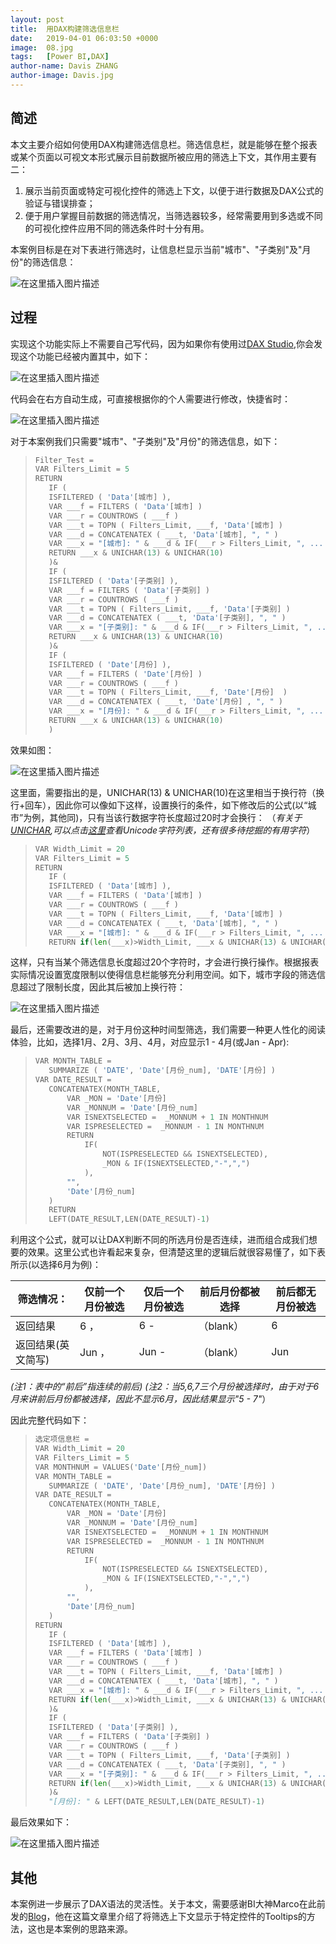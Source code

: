 ```yaml
---
layout: post
title:  用DAX构建筛选信息栏
date:   2019-04-01 06:03:50 +0000
image:  08.jpg
tags:   [Power BI,DAX]
author-name: Davis ZHANG
author-image: Davis.jpg
---
```


## 简述
本文主要介绍如何使用DAX构建筛选信息栏。筛选信息栏，就是能够在整个报表或某个页面以可视文本形式展示目前数据所被应用的筛选上下文，其作用主要有二：

1. 展示当前页面或特定可视化控件的筛选上下文，以便于进行数据及DAX公式的验证与错误排查；
2. 便于用户掌握目前数据的筛选情况，当筛选器较多，经常需要用到多选或不同的可视化控件应用不同的筛选条件时十分有用。

本案例目标是在对下表进行筛选时，让信息栏显示当前"城市"、"子类别"及"月份"的筛选信息：

![在这里插入图片描述](https://img-blog.csdnimg.cn/20190331160255866.png?x-oss-process=image/watermark,type_ZmFuZ3poZW5naGVpdGk,shadow_10,text_d3d3LmQtYmkudGVjaA==,size_16,color_FFFFFF,t_70)

## 过程
实现这个功能实际上不需要自己写代码，因为如果你有使用过[DAX Studio](https://daxstudio.org/),你会发现这个功能已经被内置其中，如下：

![在这里插入图片描述](https://img-blog.csdnimg.cn/20190331224701278.png?x-oss-process=image/watermark,type_ZmFuZ3poZW5naGVpdGk,shadow_10,text_d3d3LmQtYmkudGVjaA==,size_16,color_FFFFFF,t_70)

代码会在右方自动生成，可直接根据你的个人需要进行修改，快捷省时：

![在这里插入图片描述](https://img-blog.csdnimg.cn/20190331224812335.png?x-oss-process=image/watermark,type_ZmFuZ3poZW5naGVpdGk,shadow_10,text_d3d3LmQtYmkudGVjaA==,size_16,color_FFFFFF,t_70)

对于本案例我们只需要"城市"、"子类别"及"月份"的筛选信息，如下：

>```Python
>Filter_Test = 
>VAR Filters_Limit = 5
>RETURN
>    IF ( 
>    ISFILTERED ( 'Data'[城市] ), 
>    VAR ___f = FILTERS ( 'Data'[城市] ) 
>    VAR ___r = COUNTROWS ( ___f ) 
>    VAR ___t = TOPN ( Filters_Limit, ___f, 'Data'[城市] )
>    VAR ___d = CONCATENATEX ( ___t, 'Data'[城市], ", " )
>    VAR ___x = "[城市]: " & ___d & IF(___r > Filters_Limit, ", ... [" & ___r & " 项已被选定]") & " " 
>    RETURN ___x & UNICHAR(13) & UNICHAR(10)
>    )&
>    IF ( 
>    ISFILTERED ( 'Data'[子类别] ), 
>    VAR ___f = FILTERS ( 'Data'[子类别] ) 
>    VAR ___r = COUNTROWS ( ___f ) 
>    VAR ___t = TOPN ( Filters_Limit, ___f, 'Data'[子类别] )
>    VAR ___d = CONCATENATEX ( ___t, 'Data'[子类别], ", " )
>    VAR ___x = "[子类别]: " & ___d & IF(___r > Filters_Limit, ", ... [" & ___r & " 项已被选定]") & " " 
>    RETURN ___x & UNICHAR(13) & UNICHAR(10)
>    )&
>    IF ( 
>    ISFILTERED ( 'Date'[月份] ), 
>    VAR ___f = FILTERS ( 'Date'[月份] ) 
>    VAR ___r = COUNTROWS ( ___f ) 
>    VAR ___t = TOPN ( Filters_Limit, ___f, 'Date'[月份]  )
>    VAR ___d = CONCATENATEX ( ___t, 'Date'[月份] , ", " )
>    VAR ___x = "[月份]: " & ___d & IF(___r > Filters_Limit, ", ... [" & ___r & " 项已被选定]") & " " 
>    RETURN ___x & UNICHAR(13) & UNICHAR(10)
>    )
>```

效果如图：

![在这里插入图片描述](https://img-blog.csdnimg.cn/2019112814334849.png?x-oss-process=image/watermark,type_ZmFuZ3poZW5naGVpdGk,shadow_10,text_d3d3LmQtYmkudGVjaA==,size_16,color_FFFFFF,t_70)

这里面，需要指出的是，UNICHAR(13) & UNICHAR(10)在这里相当于换行符（换行+回车），因此你可以像如下这样，设置换行的条件，如下修改后的公式(以“城市”为例，其他同)，只有当该行数据字符长度超过20时才会换行：
（*有关于[UNICHAR](https://docs.microsoft.com/zh-hk/dax/unichar-function-dax),可以点击[这里](https://en.wikipedia.org/wiki/List_of_Unicode_characters)查看Unicode字符列表，还有很多待挖掘的有用字符*）

>```Python
>VAR Width_Limit = 20
>VAR Filters_Limit = 5
>RETURN
>    IF ( 
>    ISFILTERED ( 'Data'[城市] ), 
>    VAR ___f = FILTERS ( 'Data'[城市] ) 
>    VAR ___r = COUNTROWS ( ___f ) 
>    VAR ___t = TOPN ( Filters_Limit, ___f, 'Data'[城市] )
>    VAR ___d = CONCATENATEX ( ___t, 'Data'[城市], ", " )
>    VAR ___x = "[城市]: " & ___d & IF(___r > Filters_Limit, ", ... [" & ___r & " 项已被选定]") & " " 
>    RETURN if(len(___x)>Width_Limit, ___x & UNICHAR(13) & UNICHAR(10),___x)
>```

这样，只有当某个筛选信息长度超过20个字符时，才会进行换行操作。根据报表实际情况设置宽度限制以使得信息栏能够充分利用空间。如下，城市字段的筛选信息超过了限制长度，因此其后被加上换行符：

![在这里插入图片描述](https://img-blog.csdnimg.cn/20191128144449725.png?x-oss-process=image/watermark,type_ZmFuZ3poZW5naGVpdGk,shadow_10,text_d3d3LmQtYmkudGVjaA==,size_16,color_FFFFFF,t_70)

最后，还需要改进的是，对于月份这种时间型筛选，我们需要一种更人性化的阅读体验，比如，选择1月、2月、3月、4月，对应显示1 - 4月(或Jan - Apr):

>```Python
>VAR MONTH_TABLE =
>    SUMMARIZE ( 'DATE', 'Date'[月份_num], 'DATE'[月份] )
>VAR DATE_RESULT = 
>    CONCATENATEX(MONTH_TABLE,
>        VAR _MON = 'Date'[月份]
>        VAR _MONNUM = 'Date'[月份_num]
>        VAR ISNEXTSELECTED =  _MONNUM + 1 IN MONTHNUM
>        VAR ISPRESELECTED =  _MONNUM - 1 IN MONTHNUM
>        RETURN
>            IF(
>                NOT(ISPRESELECTED && ISNEXTSELECTED),
>                _MON & IF(ISNEXTSELECTED,"-",",")
>            ),
>        "",
>        'Date'[月份_num]
>    )
>    RETURN
>    LEFT(DATE_RESULT,LEN(DATE_RESULT)-1)
>```

利用这个公式，就可以让DAX判断不同的所选月份是否连续，进而组合成我们想要的效果。这里公式也许看起来复杂，但清楚这里的逻辑后就很容易懂了，如下表所示(以选择6月为例)：


| 筛选情况： | 仅前一个月份被选 |  仅后一个月份被选| 前后月份都被选择 | 前后都无月份被选 |
|--|--|--|--|--|
| 返回结果 | 6 ， | 6 - | （blank） | 6 |
| 返回结果(英文简写) | Jun ， | Jun - | （blank） | Jun |

*(注1：表中的“前后”指连续的前后)*
*(注2：当5,6,7三个月份被选择时，由于对于6月来讲前后月份都被选择，因此不显示6月，因此结果显示"5 - 7"*）

因此完整代码如下：

>```Python
>选定项信息栏 = 
>VAR Width_Limit = 20
>VAR Filters_Limit = 5
>VAR MONTHNUM = VALUES('Date'[月份_num])
>VAR MONTH_TABLE =
>    SUMMARIZE ( 'DATE', 'Date'[月份_num], 'DATE'[月份] )
>VAR DATE_RESULT = 
>    CONCATENATEX(MONTH_TABLE,
>        VAR _MON = 'Date'[月份]
>        VAR _MONNUM = 'Date'[月份_num]
>        VAR ISNEXTSELECTED =  _MONNUM + 1 IN MONTHNUM
>        VAR ISPRESELECTED =  _MONNUM - 1 IN MONTHNUM
>        RETURN
>            IF(
>                NOT(ISPRESELECTED && ISNEXTSELECTED),
>                _MON & IF(ISNEXTSELECTED,"-",",")
>            ),
>        "",
>        'Date'[月份_num]
>    )
>RETURN
>    IF ( 
>    ISFILTERED ( 'Data'[城市] ), 
>    VAR ___f = FILTERS ( 'Data'[城市] ) 
>    VAR ___r = COUNTROWS ( ___f ) 
>    VAR ___t = TOPN ( Filters_Limit, ___f, 'Data'[城市] )
>    VAR ___d = CONCATENATEX ( ___t, 'Data'[城市], ", " )
>    VAR ___x = "[城市]: " & ___d & IF(___r > Filters_Limit, ", ... [" & ___r & " 项已被选定]") & " " 
>    RETURN if(len(___x)>Width_Limit, ___x & UNICHAR(13) & UNICHAR(10),___x)
>    )&
>    IF ( 
>    ISFILTERED ( 'Data'[子类别] ), 
>    VAR ___f = FILTERS ( 'Data'[子类别] ) 
>    VAR ___r = COUNTROWS ( ___f ) 
>    VAR ___t = TOPN ( Filters_Limit, ___f, 'Data'[子类别] )
>    VAR ___d = CONCATENATEX ( ___t, 'Data'[子类别], ", " )
>    VAR ___x = "[子类别]: " & ___d & IF(___r > Filters_Limit, ", ... [" & ___r & " 项已被选定]") & " " 
>    RETURN if(len(___x)>Width_Limit, ___x & UNICHAR(13) & UNICHAR(10),___x)
>    )&
>    "[月份]: " & LEFT(DATE_RESULT,LEN(DATE_RESULT)-1)
>```

最后效果如下：

![在这里插入图片描述](https://img-blog.csdnimg.cn/20191128143118268.png?x-oss-process=image/watermark,type_ZmFuZ3poZW5naGVpdGk,shadow_10,text_d3d3LmQtYmkudGVjaA==,size_16,color_FFFFFF,t_70)

## 其他
本案例进一步展示了DAX语法的灵活性。关于本文，需要感谢BI大神Marco在此前发的[Blog](https://www.sqlbi.com/articles/displaying-filter-context-in-power-bi-tooltips/)，他在这篇文章里介绍了将筛选上下文显示于特定控件的Tooltips的方法，这也是本案例的思路来源。

